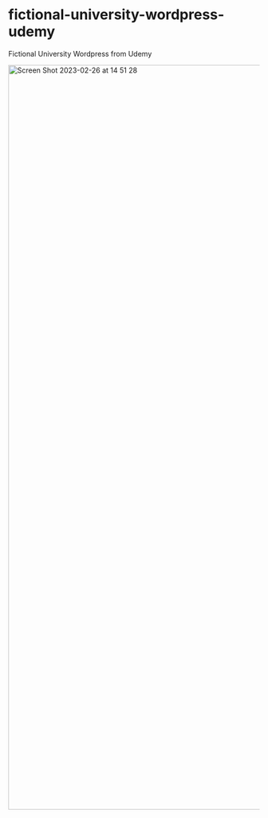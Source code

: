 # fictional-university-wordpress-udemy

Fictional University Wordpress from Udemy

<img width="1493" alt="Screen Shot 2023-02-26 at 14 51 28" src="https://user-images.githubusercontent.com/97748602/221398763-0f710585-b3ac-4028-a3b3-4caffe457e88.png">
